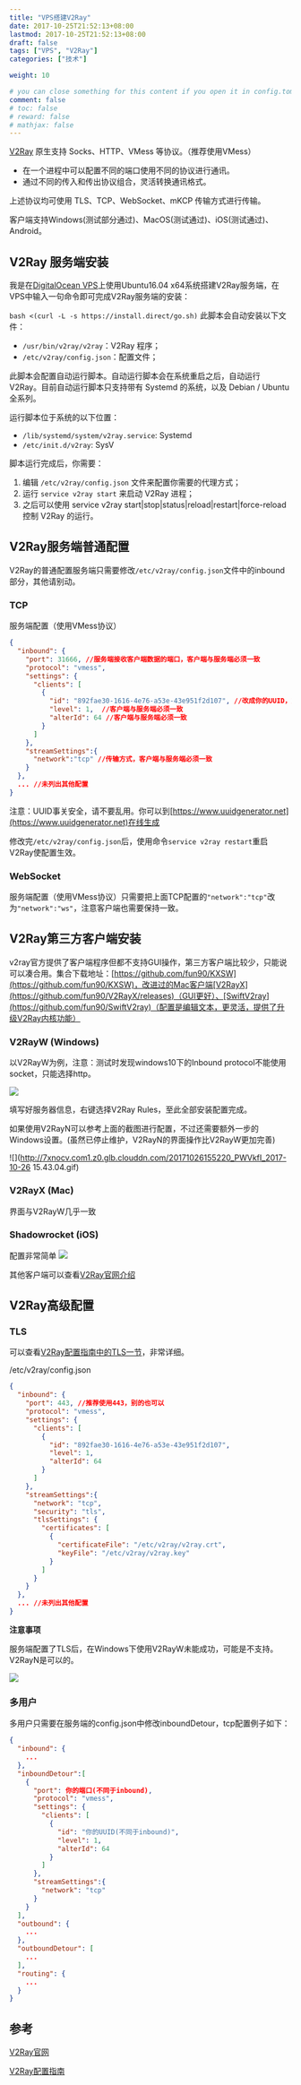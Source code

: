 ```yaml
---
title: "VPS搭建V2Ray"
date: 2017-10-25T21:52:13+08:00
lastmod: 2017-10-25T21:52:13+08:00
draft: false
tags: ["VPS", "V2Ray"]
categories: ["技术"]

weight: 10

# you can close something for this content if you open it in config.toml.
comment: false
# toc: false
# reward: false
# mathjax: false
---
```

[V2Ray](https://www.v2ray.com) 原生支持 Socks、HTTP、VMess 等协议。（推荐使用VMess）

- 在一个进程中可以配置不同的端口使用不同的协议进行通讯。
- 通过不同的传入和传出协议组合，灵活转换通讯格式。

上述协议均可使用 TLS、TCP、WebSocket、mKCP 传输方式进行传输。

客户端支持Windows(测试部分通过)、MacOS(测试通过)、iOS(测试通过)、Android。

<!-- more -->

## V2Ray 服务端安装
我是在[DigitalOcean VPS](http://www.digitalOcean.com)上使用Ubuntu16.04 x64系统搭建V2Ray服务端，在VPS中输入一句命令即可完成V2Ray服务端的安装：

`bash <(curl -L -s https://install.direct/go.sh)`
此脚本会自动安装以下文件：

- `/usr/bin/v2ray/v2ray`：V2Ray 程序；
- `/etc/v2ray/config.json`：配置文件；

此脚本会配置自动运行脚本。自动运行脚本会在系统重启之后，自动运行 V2Ray。目前自动运行脚本只支持带有 Systemd 的系统，以及 Debian / Ubuntu 全系列。

运行脚本位于系统的以下位置：

- `/lib/systemd/system/v2ray.service`: Systemd
- `/etc/init.d/v2ray`: SysV

脚本运行完成后，你需要：

1. 编辑 `/etc/v2ray/config.json` 文件来配置你需要的代理方式；
2. 运行 `service v2ray start` 来启动 V2Ray 进程；
3. 之后可以使用 service v2ray start|stop|status|reload|restart|force-reload 控制 V2Ray 的运行。


## V2Ray服务端普通配置

V2Ray的普通配置服务端只需要修改`/etc/v2ray/config.json`文件中的inbound部分，其他请别动。

### TCP

服务端配置（使用VMess协议）

```json
{
  "inbound": {
    "port": 31666, //服务端接收客户端数据的端口，客户端与服务端必须一致
    "protocol": "vmess",
    "settings": {
      "clients": [
        {
          "id": "892fae30-1616-4e76-a53e-43e951f2d107", //改成你的UUID，重要
          "level": 1,  //客户端与服务端必须一致
          "alterId": 64 //客户端与服务端必须一致
        }
      ]
    },
    "streamSettings":{
      "network":"tcp" //传输方式，客户端与服务端必须一致
    }
  },
  ... //未列出其他配置
}
```

注意：UUID事关安全，请不要乱用。你可以到[https://www.uuidgenerator.net](https://www.uuidgenerator.net)在线生成

修改完`/etc/v2ray/config.json`后，使用命令`service v2ray restart`重启V2Ray使配置生效。

### WebSocket

服务端配置（使用VMess协议）只需要把上面TCP配置的`"network":"tcp"`改为`"network":"ws"`，注意客户端也需要保持一致。

## V2Ray第三方客户端安装

v2ray官方提供了客户端程序但都不支持GUI操作，第三方客户端比较少，只能说可以凑合用。集合下载地址：[https://github.com/fun90/KXSW](https://github.com/fun90/KXSW)，改进过的Mac客户端[V2RayX](https://github.com/fun90/V2RayX/releases)（GUI更好）、[SwiftV2ray](https://github.com/fun90/SwiftV2ray)（配置是编辑文本，更灵活，提供了升级V2Ray内核功能）

### V2RayW (Windows)

以V2RayW为例，注意：测试时发现windows10下的Inbound protocol不能使用socket，只能选择http。

![](http://7xnocv.com1.z0.glb.clouddn.com/20171026162256_H5kxrQ_Screenshot.jpeg)

填写好服务器信息，右键选择V2Ray Rules，至此全部安装配置完成。

如果使用V2RayN可以参考上面的截图进行配置，不过还需要额外一步的Windows设置。(虽然已停止维护，V2RayN的界面操作比V2RayW更加完善)

![](http://7xnocv.com1.z0.glb.clouddn.com/20171026155220_PWVkfI_2017-10-26 15.43.04.gif)

### V2RayX (Mac)

界面与V2RayW几乎一致

### Shadowrocket (iOS)
配置非常简单
![](http://7xnocv.com1.z0.glb.clouddn.com/20171026165517_ET4b6R_IMG_3630.jpeg)

其他客户端可以查看[V2Ray官网介绍](https://www.v2ray.com/chapter_01/3rd_party.html)

## V2Ray高级配置

### TLS

可以查看[V2Ray配置指南中的TLS一节](https://toutyrater.github.io/advanced/tls.html)，非常详细。

/etc/v2ray/config.json

```json
{
  "inbound": {
    "port": 443, //推荐使用443，别的也可以
    "protocol": "vmess",
    "settings": {
      "clients": [
        {
          "id": "892fae30-1616-4e76-a53e-43e951f2d107",
          "level": 1,
          "alterId": 64
        }
      ]
    },
    "streamSettings":{
      "network": "tcp",
      "security": "tls",
      "tlsSettings": {
        "certificates": [
          {
            "certificateFile": "/etc/v2ray/v2ray.crt",
            "keyFile": "/etc/v2ray/v2ray.key"
          }
        ]
      }
    }
  },
  ... //未列出其他配置
}
```

**注意事项**

服务端配置了TLS后，在Windows下使用V2RayW未能成功，可能是不支持。V2RayN是可以的。

![](http://7xnocv.com1.z0.glb.clouddn.com/20171026171206_rxsO6A_Screenshot.jpeg)

### 多用户

多用户只需要在服务端的config.json中修改inboundDetour，tcp配置例子如下：

```json
{
  "inbound": {
    ...
  },
  "inboundDetour":[
    {
      "port": 你的端口(不同于inbound), 
      "protocol": "vmess",
      "settings": {
        "clients": [
          {
            "id": "你的UUID(不同于inbound)",
            "level": 1,
            "alterId": 64
          }
        ]
      },
      "streamSettings":{
        "network": "tcp"
      }
    }
  ],
  "outbound": {
    ...
  },
  "outboundDetour": [
    ...
  ],
  "routing": {
    ...
  }
}
```



## 参考

[V2Ray官网](https://www.v2ray.com/)

[V2Ray配置指南](https://toutyrater.github.io)